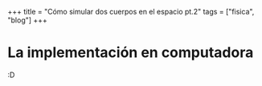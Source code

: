 +++
title = "Cómo simular dos cuerpos en el espacio pt.2"
tags = ["fisica", "blog"]
+++

# La implementación en computadora

:D